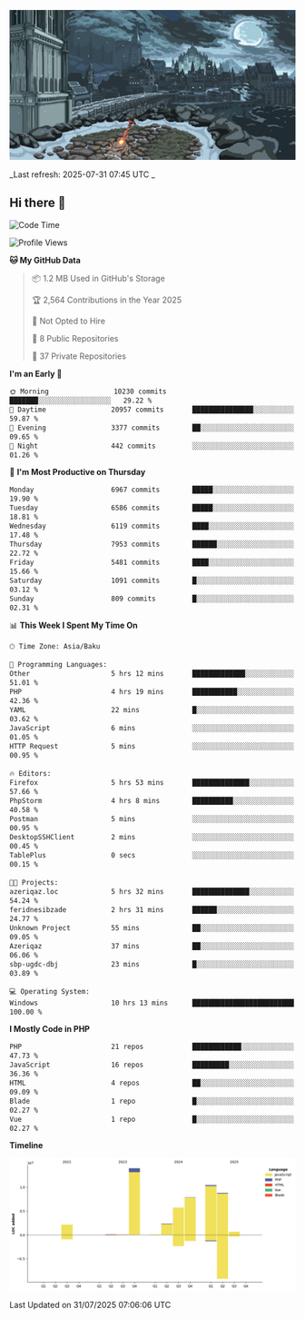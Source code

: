 ![Dark Souls](https://github.com/feridnesibzade/feridnesibzade/blob/main/assets/06a85b703ccc50fcc2214bac56214f48.gif)
<!--WALLPAPER-->
 _Last refresh: 2025-07-31 07:45 UTC _
<!--/WALLPAPER-->

## Hi there 👋

<!--START_SECTION:waka-->
![Code Time](http://img.shields.io/badge/Code%20Time-12%20hrs%2018%20mins-blue)

![Profile Views](http://img.shields.io/badge/Profile%20Views-0-blue)

**🐱 My GitHub Data** 

> 📦 1.2 MB Used in GitHub's Storage 
 > 
> 🏆 2,564 Contributions in the Year 2025
 > 
> 🚫 Not Opted to Hire
 > 
> 📜 8 Public Repositories 
 > 
> 🔑 37 Private Repositories 
 > 
**I'm an Early 🐤** 

```text
🌞 Morning                10230 commits       ███████░░░░░░░░░░░░░░░░░░   29.22 % 
🌆 Daytime                20957 commits       ███████████████░░░░░░░░░░   59.87 % 
🌃 Evening                3377 commits        ██░░░░░░░░░░░░░░░░░░░░░░░   09.65 % 
🌙 Night                  442 commits         ░░░░░░░░░░░░░░░░░░░░░░░░░   01.26 % 
```
📅 **I'm Most Productive on Thursday** 

```text
Monday                   6967 commits        █████░░░░░░░░░░░░░░░░░░░░   19.90 % 
Tuesday                  6586 commits        █████░░░░░░░░░░░░░░░░░░░░   18.81 % 
Wednesday                6119 commits        ████░░░░░░░░░░░░░░░░░░░░░   17.48 % 
Thursday                 7953 commits        ██████░░░░░░░░░░░░░░░░░░░   22.72 % 
Friday                   5481 commits        ████░░░░░░░░░░░░░░░░░░░░░   15.66 % 
Saturday                 1091 commits        █░░░░░░░░░░░░░░░░░░░░░░░░   03.12 % 
Sunday                   809 commits         █░░░░░░░░░░░░░░░░░░░░░░░░   02.31 % 
```


📊 **This Week I Spent My Time On** 

```text
🕑︎ Time Zone: Asia/Baku

💬 Programming Languages: 
Other                    5 hrs 12 mins       █████████████░░░░░░░░░░░░   51.01 % 
PHP                      4 hrs 19 mins       ███████████░░░░░░░░░░░░░░   42.36 % 
YAML                     22 mins             █░░░░░░░░░░░░░░░░░░░░░░░░   03.62 % 
JavaScript               6 mins              ░░░░░░░░░░░░░░░░░░░░░░░░░   01.05 % 
HTTP Request             5 mins              ░░░░░░░░░░░░░░░░░░░░░░░░░   00.95 % 

🔥 Editors: 
Firefox                  5 hrs 53 mins       ██████████████░░░░░░░░░░░   57.66 % 
PhpStorm                 4 hrs 8 mins        ██████████░░░░░░░░░░░░░░░   40.58 % 
Postman                  5 mins              ░░░░░░░░░░░░░░░░░░░░░░░░░   00.95 % 
DesktopSSHClient         2 mins              ░░░░░░░░░░░░░░░░░░░░░░░░░   00.45 % 
TablePlus                0 secs              ░░░░░░░░░░░░░░░░░░░░░░░░░   00.15 % 

🐱‍💻 Projects: 
azeriqaz.loc             5 hrs 32 mins       ██████████████░░░░░░░░░░░   54.24 % 
feridnesibzade           2 hrs 31 mins       ██████░░░░░░░░░░░░░░░░░░░   24.77 % 
Unknown Project          55 mins             ██░░░░░░░░░░░░░░░░░░░░░░░   09.05 % 
Azeriqaz                 37 mins             ██░░░░░░░░░░░░░░░░░░░░░░░   06.06 % 
sbp-ugdc-dbj             23 mins             █░░░░░░░░░░░░░░░░░░░░░░░░   03.89 % 

💻 Operating System: 
Windows                  10 hrs 13 mins      █████████████████████████   100.00 % 
```

**I Mostly Code in PHP** 

```text
PHP                      21 repos            ████████████░░░░░░░░░░░░░   47.73 % 
JavaScript               16 repos            █████████░░░░░░░░░░░░░░░░   36.36 % 
HTML                     4 repos             ██░░░░░░░░░░░░░░░░░░░░░░░   09.09 % 
Blade                    1 repo              █░░░░░░░░░░░░░░░░░░░░░░░░   02.27 % 
Vue                      1 repo              █░░░░░░░░░░░░░░░░░░░░░░░░   02.27 % 
```



**Timeline**

![Lines of Code chart](https://raw.githubusercontent.com/feridnesibzade/feridnesibzade/main/assets/bar_graph.png)


 Last Updated on 31/07/2025 07:06:06 UTC
<!--END_SECTION:waka-->
